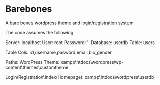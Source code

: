 # Barebones
A bare bones wordpress theme and login/registration system

The code assumes the following

Server: localhost
User: root
Password: ''
Database: userdb
Table: users

Table Cols: id,username,pasword,email,bio,gender




Paths:
WordPress Theme: xampp\htdocs\wordpress\wp-content\themes\customtheme

Login\Registration\Index(Homepage): xampp\htdocs\wordpress\userdb
